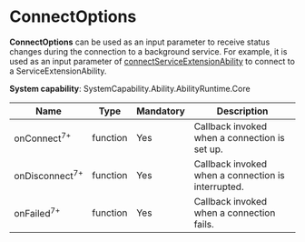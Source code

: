 # ConnectOptions

**ConnectOptions** can be used as an input parameter to receive status changes during the connection to a background service. For example, it is used as an input parameter of [connectServiceExtensionAbility](js-apis-inner-application-uiAbilityContext.md#uiabilitycontextconnectserviceextensionability) to connect to a ServiceExtensionAbility.

**System capability**: SystemCapability.Ability.AbilityRuntime.Core

| Name          | Type      | Mandatory  | Description                       |
| ------------ | -------- | ---- | ------------------------- |
| onConnect<sup>7+</sup>    | function | Yes   | Callback invoked when a connection is set up.     |
| onDisconnect<sup>7+</sup> | function | Yes   | Callback invoked when a connection is interrupted.          |
| onFailed<sup>7+</sup>     | function | Yes   | Callback invoked when a connection fails.|
